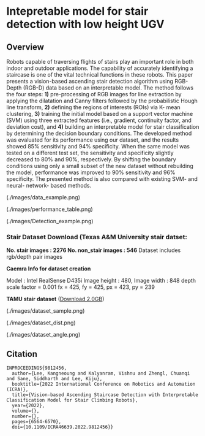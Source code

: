 <h1>Intepretable model for stair detection with low height UGV</h1>

## Overview
Robots capable of traversing flights of stairs play an important role in both indoor and outdoor applications. The capability of accurately identifying a staircase is one of the vital technical functions in these robots. This paper presents a vision-based ascending stair detection algorithm using RGB-Depth (RGB-D) data based on an interpretable model. The method follows the four steps: **1)** pre-processing of RGB images for line extraction by applying the dilatation and Canny filters followed by the probabilistic Hough line transform, **2)** defining the regions of interests (ROIs) via K- mean clustering, **3)** training the initial model based on a support vector machine (SVM) using three extracted features (i.e., gradient, continuity factor, and deviation cost), and **4)** building an interpretable model for stair classification by determining the decision boundary conditions. The developed method was evaluated for its performance using our dataset, and the results showed 85% sensitivity and 94% specificity. When the same model was tested on a different test set, the sensitivity and specificity slightly decreased to 80% and 90%, respectively. By shifting the boundary conditions using only a small subset of the new dataset without rebuilding the model, performance was improved to 90% sensitivity and 96% specificity. The presented method is also compared with existing SVM- and neural- network- based methods.

(./images/data_example.png)

(./images/performance_table.png)

(./images/Detection_example.png)

### Stair Dataset Download (Texas A&M University stair datset: 

**No. stair images : 2276  No. non_stair images : 546**
Dataset includes rgb/depth pair images

**Caemra Info for dataset creation**

Model : Intel RealSense D435i
Image height : 480, Image width : 848
depth scale factor = 0.001
fx = 425, fy = 425, px = 423, py = 239

**TAMU stair dataset** ([Download 2.0GB](https://drive.google.com/file/d/1QXLhd0iGlAoUfVrATXU_1145bbJWMgmR/view?usp=sharing))


(./images/dataset_sample.png)



(./images/dataset_dist.png)


(./images/dataset_angle.png)



## Citation
```
INPROCEEDINGS{9812456,
  author={Lee, Kangneoung and Kalyanram, Vishnu and Zhengl, Chuanqi and Sane, Siddharth and Lee, Kiju},
  booktitle={2022 International Conference on Robotics and Automation (ICRA)}, 
  title={Vision-based Ascending Staircase Detection with Interpretable Classification Model for Stair Climbing Robots}, 
  year={2022},
  volume={},
  number={},
  pages={6564-6570},
  doi={10.1109/ICRA46639.2022.9812456}}
```
